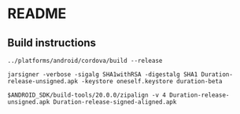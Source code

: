 README
====================

Build instructions
---------------------

`../platforms/android/cordova/build --release`

`jarsigner -verbose -sigalg SHA1withRSA -digestalg SHA1 Duration-release-unsigned.apk -keystore oneself.keystore duration-beta`

`$ANDROID_SDK/build-tools/20.0.0/zipalign -v 4 Duration-release-unsigned.apk Duration-release-signed-aligned.apk`
